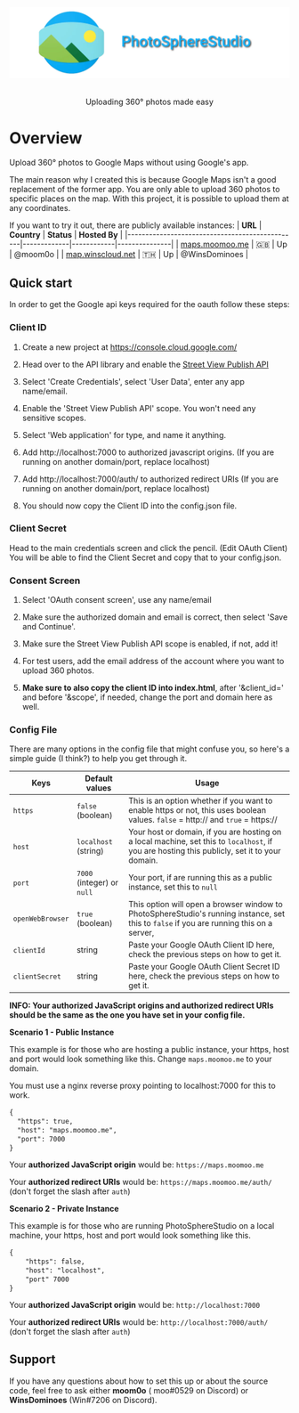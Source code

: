 <div align=center>
    <img src="public/assets/banner/github-banner.png">
    <br /><br />
    <p>Uploading 360° photos made easy</p>
</div>

# Overview

Upload 360° photos to Google Maps without using Google's app.

The main reason why I created this is because Google Maps isn't a good replacement of the former app. You are only able
to upload 360 photos to specific places on the map. With this project, it is possible to upload them at any coordinates.

If you want to try it out, there are publicly available instances:
| **URL**                                        | **Country** | **Status** | **Hosted By** |
|------------------------------------------------|-------------|------------|---------------|
| [maps.moomoo.me](https://maps.moomoo.me)         | 🇬🇧 | Up | @moom0o |
| [map.winscloud.net](https://map.winscloud.net) | 🇹🇭 | Up | @WinsDominoes |

## Quick start

In order to get the Google api keys required for the oauth follow these steps:

### Client ID

1) Create a new project at https://console.cloud.google.com/

2) Head over to the API library and enable
   the <a href="https://console.cloud.google.com/apis/library/streetviewpublish.googleapis.com">Street View Publish
   API</a>

3) Select 'Create Credentials', select 'User Data', enter any app name/email.

4) Enable the 'Street View Publish API' scope. You won't need any sensitive scopes.

5) Select 'Web application' for type, and name it anything.

6) Add http://localhost:7000 to authorized javascript origins. (If you are running on another domain/port, replace
   localhost)

7) Add http://localhost:7000/auth/ to authorized redirect URIs (If you are running on another domain/port, replace
   localhost)

8) You should now copy the Client ID into the config.json file.

### Client Secret

Head to the main credentials screen and click the pencil. (Edit OAuth Client) You will be able to find the Client Secret
and copy that to your config.json.

### Consent Screen

1) Select 'OAuth consent screen', use any name/email

2) Make sure the authorized domain and email is correct, then select 'Save and Continue'.

3) Make sure the Street View Publish API scope is enabled, if not, add it!

4) For test users, add the email address of the account where you want to upload 360 photos.

5) **Make sure to also copy the client ID into index.html**, after '&client_id=' and before '&scope', if needed, change
   the port and domain here as well.

### Config File

There are many options in the config file that might confuse you, so here's a simple guide (I think?) to help you get
through it.

| **Keys**         | **Default values**         | **Usage**                                                                                                                                      |
|------------------|----------------------------|------------------------------------------------------------------------------------------------------------------------------------------------|
| `https`          | `false` (boolean)          | This is an option whether if you want to enable https or not, this uses boolean values. `false` = http:// and `true` = https://                |
| `host`           | `localhost` (string)       | Your host or domain, if you are hosting on a local machine, set this to `localhost`, if you are hosting this publicly, set it to your domain.  |
| `port`           | `7000` (integer) or `null` | Your port, if are running this as a public instance, set this to `null`                                                                        |
| `openWebBrowser` | `true` (boolean)           | This option will open a browser window to PhotoSphereStudio's running instance, set this to `false` if you are running this on a server,       |
| `clientId`       | string                     | Paste your Google OAuth Client ID here, check the previous steps on how to get it.                                                             |
| `clientSecret`   | string                     | Paste your Google OAuth Client Secret ID here, check the previous steps on how to get it.                                                      |

**INFO: Your authorized JavaScript origins and authorized redirect URIs should be the same as the one you have set in
your config file.**

**Scenario 1 - Public Instance**

This example is for those who are hosting a public instance, your https, host and port would look something like this.
Change `maps.moomoo.me` to your domain.

You must use a nginx reverse proxy pointing to localhost:7000 for this to work.

```
{
  "https": true,
  "host": "maps.moomoo.me", 
  "port": 7000
}
```

Your **authorized JavaScript origin** would be: `https://maps.moomoo.me`

Your **authorized redirect URIs** would be: `https://maps.moomoo.me/auth/` (don't forget the slash after `auth`)

**Scenario 2 - Private Instance**

This example is for those who are running PhotoSphereStudio on a local machine, your https, host and port would look
something like this.

```
{
    "https": false,
    "host": "localhost",
    "port" 7000
}
```

Your **authorized JavaScript origin** would be: `http://localhost:7000`

Your **authorized redirect URIs** would be: `http://localhost:7000/auth/` (don't forget the slash after `auth`)

## Support

If you have any questions about how to set this up or about the source code, feel free to ask either **moom0o** (
moo#0529 on Discord) or **WinsDominoes** (Win#7206 on Discord). 

